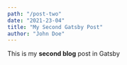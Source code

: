 ```yaml
---
path: "/post-two"
date: "2021-23-04"
title: "My Second Gatsby Post"
author: "John Doe"
---
```


This is my **second blog** post in Gatsby
